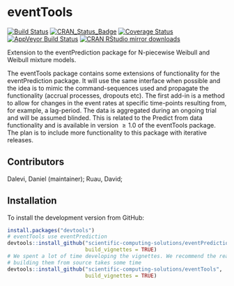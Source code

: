 # eventTools

[![Build Status](https://travis-ci.org/scientific-computing-solutions/eventTools.svg?branch=master)](https://travis-ci.org/scientific-computing-solutions/eventTools)
[![CRAN_Status_Badge](http://www.r-pkg.org/badges/version/eventTools)](https://cran.r-project.org/package=eventTools)
[![Coverage Status](https://coveralls.io/repos/scientific-computing-solutions/eventTools/badge.svg?branch=master&service=github)](https://coveralls.io/github/scientific-computing-solutions/eventTools?branch=master)
[![AppVeyor Build Status](https://ci.appveyor.com/api/projects/status/github/scientific-computing-solutions/eventTools?branch=master&svg=true)](https://ci.appveyor.com/project/scientific-computing-solutions/eventTools)
[![CRAN RStudio mirror downloads](http://cranlogs.r-pkg.org/badges/eventTools)](https://cran.r-project.org/package=eventTools)

Extension to the eventPrediction package for N-piecewise Weibull and Weibull mixture models.

The eventTools package contains some extensions of functionality for the eventPrediction 
package. It will use the same interface when possible and the idea is to mimic the 
command-sequences used and propagate the functionality (accrual processes, dropouts etc). 
The first add-in is a method to allow for changes in the event rates at specific 
time-points resulting from, for example, a lag-period. The data is aggregated during 
an ongoing trial and will be assumed blinded. This is related to the Predict from 
data functionality and is available in version $\ge 1.0$ of the eventTools package. 
The plan is to include more functionality to this package with iterative releases. 

## Contributors
Dalevi, Daniel (maintainer); Ruau, David;

## Installation

To install the development version from GitHub:
```R
install.packages("devtools")
# eventTools use eventPrediction
devtools::install_github("scientific-computing-solutions/eventPrediction", 
                         build_vignettes = TRUE)
# We spent a lot of time developing the vignettes. We recommend the read but 
# building them from source takes some time
devtools::install_github("scientific-computing-solutions/eventTools", 
                         build_vignettes = TRUE)
```
